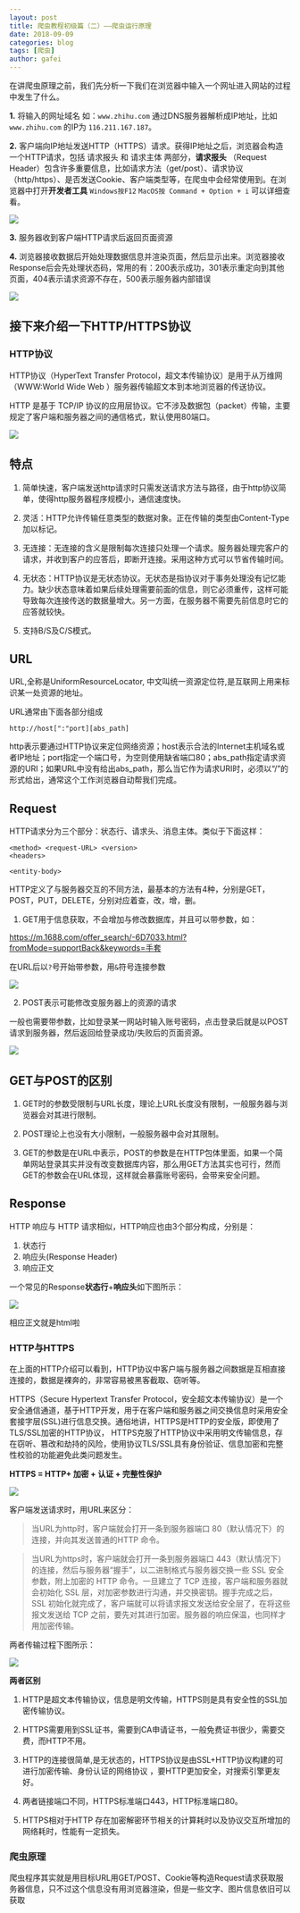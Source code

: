 ```yaml
---
layout: post
title: 爬虫教程初级篇（二）——爬虫运行原理
date: 2018-09-09
categories: blog
tags: [爬虫]
author: gafei
---
```


在讲爬虫原理之前，我们先分析一下我们在浏览器中输入一个网址进入网站的过程中发生了什么。  

**1.** 将输入的网址域名 如：`www.zhihu.com` 通过DNS服务器解析成IP地址，比如 `www.zhihu.com` 的IP为 `116.211.167.187`。

**2.** 客户端向IP地址发送HTTP（HTTPS）请求。获得IP地址之后，浏览器会构造一个HTTP请求，包括 请求报头 和 请求主体 两部分，**请求报头** （Request Header）包含许多重要信息，比如请求方法（get/post）、请求协议（http/https）、是否发送Cookie、客户端类型等，在爬虫中会经常使用到。在浏览器中打开**开发者工具** `Windows按F12` 
`MacOS按 Command + Option + i` 可以详细查看。

 ![](http://oyvmbp6uy.bkt.clouddn.com/1537236280543.jpg)  

 **3.** 服务器收到客户端HTTP请求后返回页面资源  

 **4.** 浏览器接收数据后开始处理数据信息并渲染页面，然后显示出来。浏览器接收Response后会先处理状态码，常用的有：200表示成功，301表示重定向到其他页面，404表示请求资源不存在，500表示服务器内部错误  

 ![](http://oyvmbp6uy.bkt.clouddn.com/01-webdns.jpg)  

## 接下来介绍一下HTTP/HTTPS协议
### HTTP协议  

HTTP协议（HyperText Transfer Protocol，超文本传输协议）是用于从万维网（WWW:World Wide Web ）服务器传输超文本到本地浏览器的传送协议。  

HTTP 是基于 TCP/IP 协议的应用层协议。它不涉及数据包（packet）传输，主要规定了客户端和服务器之间的通信格式，默认使用80端口。  

![](http://oyvmbp6uy.bkt.clouddn.com/bg2016081901.jpg)  

## 特点  

1. 简单快速，客户端发送http请求时只需发送请求方法与路径，由于http协议简单，使得http服务器程序规模小，通信速度快。  

2. 灵活：HTTP允许传输任意类型的数据对象。正在传输的类型由Content-Type加以标记。  

3. 无连接：无连接的含义是限制每次连接只处理一个请求。服务器处理完客户的请求，并收到客户的应答后，即断开连接。采用这种方式可以节省传输时间。  

4. 无状态：HTTP协议是无状态协议。无状态是指协议对于事务处理没有记忆能力。缺少状态意味着如果后续处理需要前面的信息，则它必须重传，这样可能导致每次连接传送的数据量增大。另一方面，在服务器不需要先前信息时它的应答就较快。  

5. 支持B/S及C/S模式。  

## URL

URL,全称是UniformResourceLocator, 中文叫统一资源定位符,是互联网上用来标识某一处资源的地址。  

URL通常由下面各部分组成

`http://host[":"port][abs_path]`  

http表示要通过HTTP协议来定位网络资源；host表示合法的Internet主机域名或者IP地址；port指定一个端口号，为空则使用缺省端口80；abs_path指定请求资源的URI；如果URL中没有给出abs_path，那么当它作为请求URI时，必须以“/”的形式给出，通常这个工作浏览器自动帮我们完成。  

## Request  

HTTP请求分为三个部分：状态行、请求头、消息主体。类似于下面这样：

```
<method> <request-URL> <version>
<headers>

<entity-body>
```

HTTP定义了与服务器交互的不同方法，最基本的方法有4种，分别是GET，POST，PUT，DELETE，分别对应着查，改，增，删。

1. GET用于信息获取，不会增加与修改数据库，并且可以带参数，如：  

<https://m.1688.com/offer_search/-6D7033.html?fromMode=supportBack&keywords=手套>  

在URL后以`?`号开始带参数，用`&`符号连接参数  

![](http://oyvmbp6uy.bkt.clouddn.com/1537272541793.jpg)

2. POST表示可能修改变服务器上的资源的请求  

一般也需要带参数，比如登录某一网站时输入账号密码，点击登录后就是以POST请求到服务器，然后返回给登录成功/失败后的页面资源。

![](http://oyvmbp6uy.bkt.clouddn.com/1537272441625.jpg)  

## **GET与POST的区别**

1. GET时的参数受限制与URL长度，理论上URL长度没有限制，一般服务器与浏览器会对其进行限制。

2. POST理论上也没有大小限制，一般服务器中会对其限制。

3. GET的参数是在URL中表示，POST的参数是在HTTP包体里面，如果一个简单网站登录其实并没有改变数据库内容，那么用GET方法其实也可行，然而GET的参数会在URL体现，这样就会暴露账号密码，会带来安全问题。

## Response

HTTP 响应与 HTTP 请求相似，HTTP响应也由3个部分构成，分别是：

1. 状态行
2. 响应头(Response Header)
3. 响应正文  

一个常见的Response**状态行**+**响应头**如下图所示：

![](http://oyvmbp6uy.bkt.clouddn.com/1537275064836.jpg)

相应正文就是html啦  

### HTTP与HTTPS  

在上面的HTTP介绍可以看到，HTTP协议中客户端与服务器之间数据是互相直接连接的，数据是裸奔的，非常容易被黑客截取、窃听等。  

HTTPS（Secure Hypertext Transfer Protocol，安全超文本传输协议）是一个安全通信通道，基于HTTP开发，用于在客户端和服务器之间交换信息时采用安全套接字层(SSL)进行信息交换。通俗地讲，HTTPS是HTTP的安全版，即使用了TLS/SSL加密的HTTP协议， HTTPS克服了HTTP协议中采用明文传输信息，存在窃听、篡改和劫持的风险，使用协议TLS/SSL具有身份验证、信息加密和完整性校验的功能避免此类问题发生。  

**HTTPS = HTTP+ 加密 + 认证 + 完整性保护**  

![](http://oyvmbp6uy.bkt.clouddn.com/3764141-7a1fb2278773ad8a.webp)

客户端发送请求时，用URL来区分：

> 当URL为http时，客户端就会打开一条到服务器端口 80（默认情况下）的连接，并向其发送普通的HTTP 命令。

> 当URL为https时，客户端就会打开一条到服务器端口 443（默认情况下）的连接，然后与服务器“握手”，以二进制格式与服务器交换一些 SSL 安全参数，附上加密的 HTTP 命令。一旦建立了 TCP 连接，客户端和服务器就会初始化 SSL 层，对加密参数进行沟通，并交换密钥。握手完成之后，SSL 初始化就完成了，客户端就可以将请求报文发送给安全层了，在将这些报文发送给 TCP 之前，要先对其进行加密。服务器的响应保温，也同样才用加密传输。  

两者传输过程下图所示：  

![](http://oyvmbp6uy.bkt.clouddn.com/20161213232107405.png)

**两者区别**

1. HTTP是超文本传输协议，信息是明文传输，HTTPS则是具有安全性的SSL加密传输协议。

2. HTTPS需要用到SSL证书，需要到CA申请证书，一般免费证书很少，需要交费，而HTTP不用。

3. HTTP的连接很简单,是无状态的，HTTPS协议是由SSL+HTTP协议构建的可进行加密传输、身份认证的网络协议 ，要HTTP更加安全，对搜索引擎更友好。

4. 两者链接端口不同，HTTPS标准端口443，HTTP标准端口80。

5. HTTPS相对于HTTP 存在加密解密环节相关的计算耗时以及协议交互所增加的网络耗时，性能有一定损失。

### 爬虫原理  

爬虫程序其实就是用目标URL用GET/POST、Cookie等构造Request请求获取服务器信息，只不过这个信息没有用浏览器渲染，但是一些文字、图片信息依旧可以获取

